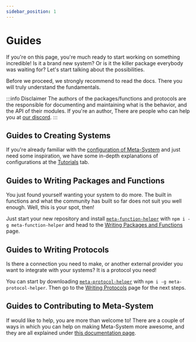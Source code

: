 ```yaml
---
sidebar_position: 1
---
```


# Guides
If you're on this page, you're much ready to start working on something incredible! Is it a brand new system? Or is it the killer package everybody was waiting for? Let's start talking about the possibilities.

Before we proceed, we strongly recommend to read the docs. There you will truly understand the fundamentals.

:::info Disclaimer
The authors of the packages/functions and protocols are the responsible for documenting and maintaining what is the behavior, and the API of their modules. If you're an author, There are people who can help you at [our discord](https://discord.gg/ndGsnbTW7V).
:::

## Guides to Creating Systems
If you're already familiar with the [configuration of Meta-System](../api-docs/configuring/basics) and just need some inspiration, we have some  in-depth explanations of configurations at the [Tutorials](../tutorials/tutorials) tab.

## Guides to Writing Packages and Functions
You just found yourself wanting your system to do more. The built in functions and what the community has built so far does not suit you well enough. Well, this is your spot, then!

Just start your new repository and install [`meta-function-helper`](https://www.npmjs.com/package/meta-function-helper) with `npm i -g meta-function-helper` and head to the [Writing Packages and Functions](./writing-packages-and-functions) page.

## Guides to Writing Protocols
Is there a connection you need to make, or another external provider you want to integrate with your systems? It is a protocol you need!

You can start by downloading [`meta-protocol-helper`](https://www.npmjs.com/package/meta-protocol-helper) with `npm i -g meta-protocol-helper`. Then go to the [Writing Protocols](./writing-protocols) page for the next steps.

## Guides to Contributing to Meta-System
If would like to help, you are more than welcome to! There are a couple of ways in which you can help on making Meta-System more awesome, and they are all explained under [this documentation page](./contributing.md).